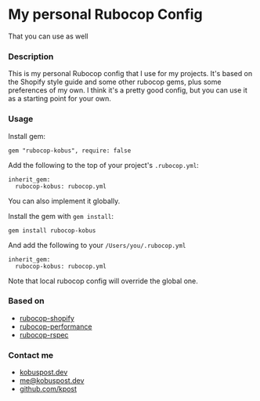 # My personal Rubocop Config
That you can use as well

### Description
This is my personal Rubocop config that I use for my projects. It's based on the Shopify style guide and some other rubocop gems, plus some preferences of my own.
I think it's a pretty good config, but you can use it as a starting point for your own.

### Usage

Install gem:
```
gem "rubocop-kobus", require: false
```

Add the following to the top of your project's `.rubocop.yml`:
```
inherit_gem:
  rubocop-kobus: rubocop.yml
```

You can also implement it globally.

Install the gem with `gem install`:
```
gem install rubocop-kobus
```

And add the following to your `/Users/you/.rubocop.yml`
```
inherit_gem:
  rubocop-kobus: rubocop.yml
```

Note that local rubocop config will override the global one.

### Based on
- [rubocop-shopify](https://github.com/Shopify/ruby-style-guide)
- [rubocop-performance](https://github.com/rubocop/rubocop-performance)
- [rubocop-rspec](https://github.com/rubocop/rubocop-rspec)

### Contact me
- [kobuspost.dev](https://kobuspost.dev)
- [me@kobuspost.dev](mailto:me@kobuspost.dev)
- [github.com/kpost](https://github.com/kpost)
